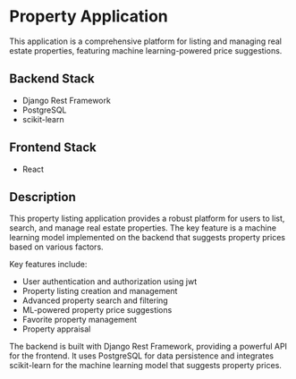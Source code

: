 # Property Application

This application is a comprehensive platform for listing and managing real estate properties, featuring machine learning-powered price suggestions.

## Backend Stack

- Django Rest Framework
- PostgreSQL
- scikit-learn

## Frontend Stack

- React


## Description

This property listing application provides a robust platform for users to list, search, and manage real estate properties. The key feature is a machine learning model implemented on the backend that suggests property prices based on various factors.

Key features include:

- User authentication and authorization using jwt
- Property listing creation and management
- Advanced property search and filtering
- ML-powered property price suggestions
- Favorite property management
- Property appraisal

The backend is built with Django Rest Framework, providing a powerful API for the frontend. It uses PostgreSQL for data persistence and integrates scikit-learn for the machine learning model that suggests property prices.
